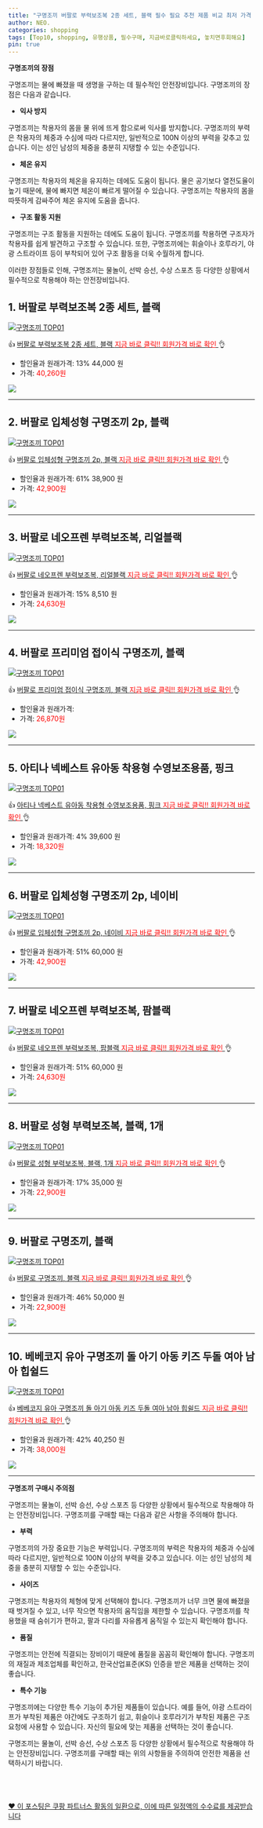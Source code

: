 ```yaml
---
title: "구명조끼 버팔로 부력보조복 2종 세트, 블랙 필수 필요 추천 제품 비교 최저 가격 비교 장점 구매 후기 구매평"
author: NEO.
categories: shopping
tags: [Top10, shopping, 유행상품, 필수구매, 지금바로클릭하세요, 놓치면후회해요]
pin: true
---
```

**구명조끼의 장점**

구명조끼는 물에 빠졌을 때 생명을 구하는 데 필수적인 안전장비입니다. 구명조끼의 장점은 다음과 같습니다.

* **익사 방지**

구명조끼는 착용자의 몸을 물 위에 뜨게 함으로써 익사를 방지합니다. 구명조끼의 부력은 착용자의 체중과 수심에 따라 다르지만, 일반적으로 100N 이상의 부력을 갖추고 있습니다. 이는 성인 남성의 체중을 충분히 지탱할 수 있는 수준입니다.

* **체온 유지**

구명조끼는 착용자의 체온을 유지하는 데에도 도움이 됩니다. 물은 공기보다 열전도율이 높기 때문에, 물에 빠지면 체온이 빠르게 떨어질 수 있습니다. 구명조끼는 착용자의 몸을 따뜻하게 감싸주어 체온 유지에 도움을 줍니다.

* **구조 활동 지원**

구명조끼는 구조 활동을 지원하는 데에도 도움이 됩니다. 구명조끼를 착용하면 구조자가 착용자를 쉽게 발견하고 구조할 수 있습니다. 또한, 구명조끼에는 휘슬이나 호루라기, 야광 스트라이프 등이 부착되어 있어 구조 활동을 더욱 수월하게 합니다.

이러한 장점들로 인해, 구명조끼는 물놀이, 선박 승선, 수상 스포츠 등 다양한 상황에서 필수적으로 착용해야 하는 안전장비입니다.

   

## 1. 버팔로 부력보조복 2종 세트, 블랙

[![구명조끼 TOP01](https://thumbnail7.coupangcdn.com/thumbnails/remote/490x490ex/image/retail/images/4359828822880513-7624e64f-5fb2-4ffd-ac35-4b79bd103c3d.jpg)](https://link.coupang.com/re/AFFSDP?lptag=AF3617701&subid=GithubCoopas&pageKey=1708620757&traceid=V0-153&itemId=2907793155&vendorItemId=70896541109)


👍 [버팔로 부력보조복 2종 세트, 블랙 <font color=red> 지금 바로 클릭!! 회원가격 바로 확인 </font> ](https://link.coupang.com/re/AFFSDP?lptag=AF3617701&subid=GithubCoopas&pageKey=1708620757&traceid=V0-153&itemId=2907793155&vendorItemId=70896541109) 👌 


- 할인율과 원래가격: 13%  44,000   원
- 가격: <span style='color:red'>40,260원</span>

[![](/discount_price.png)](https://link.coupang.com/re/AFFSDP?lptag=AF3617701&subid=GithubCoopas&pageKey=1708620757&traceid=V0-153&itemId=2907793155&vendorItemId=70896541109)

---


   

## 2. 버팔로 입체성형 구명조끼 2p, 블랙

[![구명조끼 TOP01](https://thumbnail7.coupangcdn.com/thumbnails/remote/490x490ex/image/retail/images/4336050058834276-24fad9dc-6951-4e5d-9fb3-b225e2e4dbd1.jpg)](https://link.coupang.com/re/AFFSDP?lptag=AF3617701&subid=GithubCoopas&pageKey=7677696737&traceid=V0-153&itemId=10208154659&vendorItemId=77490639640)


👍 [버팔로 입체성형 구명조끼 2p, 블랙 <font color=red> 지금 바로 클릭!! 회원가격 바로 확인 </font> ](https://link.coupang.com/re/AFFSDP?lptag=AF3617701&subid=GithubCoopas&pageKey=7677696737&traceid=V0-153&itemId=10208154659&vendorItemId=77490639640) 👌 


- 할인율과 원래가격: 61%  38,900   원
- 가격: <span style='color:red'>42,900원</span>

[![](/discount_price.png)](https://link.coupang.com/re/AFFSDP?lptag=AF3617701&subid=GithubCoopas&pageKey=7677696737&traceid=V0-153&itemId=10208154659&vendorItemId=77490639640)

---


   

## 3. 버팔로 네오프렌 부력보조복, 리얼블랙

[![구명조끼 TOP01](https://thumbnail10.coupangcdn.com/thumbnails/remote/490x490ex/image/retail/images/92476406905740-dde90dae-708d-4e8f-9cb0-7cf340417749.jpg)](https://link.coupang.com/re/AFFSDP?lptag=AF3617701&subid=GithubCoopas&pageKey=88536258&traceid=V0-153&itemId=277039030&vendorItemId=3737518012)


👍 [버팔로 네오프렌 부력보조복, 리얼블랙 <font color=red> 지금 바로 클릭!! 회원가격 바로 확인 </font> ](https://link.coupang.com/re/AFFSDP?lptag=AF3617701&subid=GithubCoopas&pageKey=88536258&traceid=V0-153&itemId=277039030&vendorItemId=3737518012) 👌 


- 할인율과 원래가격: 15%  8,510   원
- 가격: <span style='color:red'>24,630원</span>

[![](/discount_price.png)](https://link.coupang.com/re/AFFSDP?lptag=AF3617701&subid=GithubCoopas&pageKey=88536258&traceid=V0-153&itemId=277039030&vendorItemId=3737518012)

---


   

## 4. 버팔로 프리미엄 접이식 구명조끼, 블랙

[![구명조끼 TOP01](https://thumbnail10.coupangcdn.com/thumbnails/remote/490x490ex/image/retail/images/2023/06/22/15/4/c849ad57-fdde-4c21-b391-2e8d8cc431cc.jpg)](https://link.coupang.com/re/AFFSDP?lptag=AF3617701&subid=GithubCoopas&pageKey=7417981454&traceid=V0-153&itemId=19235840545&vendorItemId=86352249009)


👍 [버팔로 프리미엄 접이식 구명조끼, 블랙 <font color=red> 지금 바로 클릭!! 회원가격 바로 확인 </font> ](https://link.coupang.com/re/AFFSDP?lptag=AF3617701&subid=GithubCoopas&pageKey=7417981454&traceid=V0-153&itemId=19235840545&vendorItemId=86352249009) 👌 


- 할인율과 원래가격: 
- 가격: <span style='color:red'>26,870원</span>

[![](/discount_price.png)](https://link.coupang.com/re/AFFSDP?lptag=AF3617701&subid=GithubCoopas&pageKey=7417981454&traceid=V0-153&itemId=19235840545&vendorItemId=86352249009)

---


   

## 5. 아티나 넥베스트 유아동 착용형 수영보조용품, 핑크

[![구명조끼 TOP01](https://thumbnail10.coupangcdn.com/thumbnails/remote/490x490ex/image/retail/images/1357882569084851-921e9f6b-e03c-4256-900e-6ec80ef7a0da.jpg)](https://link.coupang.com/re/AFFSDP?lptag=AF3617701&subid=GithubCoopas&pageKey=6640480158&traceid=V0-153&itemId=15178410836&vendorItemId=3831061533)


👍 [아티나 넥베스트 유아동 착용형 수영보조용품, 핑크 <font color=red> 지금 바로 클릭!! 회원가격 바로 확인 </font> ](https://link.coupang.com/re/AFFSDP?lptag=AF3617701&subid=GithubCoopas&pageKey=6640480158&traceid=V0-153&itemId=15178410836&vendorItemId=3831061533) 👌 


- 할인율과 원래가격: 4%  39,600   원
- 가격: <span style='color:red'>18,320원</span>

[![](/discount_price.png)](https://link.coupang.com/re/AFFSDP?lptag=AF3617701&subid=GithubCoopas&pageKey=6640480158&traceid=V0-153&itemId=15178410836&vendorItemId=3831061533)

---


   

## 6. 버팔로 입체성형 구명조끼 2p, 네이비

[![구명조끼 TOP01](https://thumbnail10.coupangcdn.com/thumbnails/remote/490x490ex/image/retail/images/2021/07/16/17/7/8cc39368-d835-47fb-be51-aa8e26b4cd1a.jpg)](https://link.coupang.com/re/AFFSDP?lptag=AF3617701&subid=GithubCoopas&pageKey=7677696737&traceid=V0-153&itemId=10208154764&vendorItemId=77490639971)


👍 [버팔로 입체성형 구명조끼 2p, 네이비 <font color=red> 지금 바로 클릭!! 회원가격 바로 확인 </font> ](https://link.coupang.com/re/AFFSDP?lptag=AF3617701&subid=GithubCoopas&pageKey=7677696737&traceid=V0-153&itemId=10208154764&vendorItemId=77490639971) 👌 


- 할인율과 원래가격: 51%  60,000   원
- 가격: <span style='color:red'>42,900원</span>

[![](/discount_price.png)](https://link.coupang.com/re/AFFSDP?lptag=AF3617701&subid=GithubCoopas&pageKey=7677696737&traceid=V0-153&itemId=10208154764&vendorItemId=77490639971)

---


   

## 7. 버팔로 네오프렌 부력보조복, 팜블랙

[![구명조끼 TOP01](https://thumbnail9.coupangcdn.com/thumbnails/remote/490x490ex/image/retail/images/91909587041907-54733eb1-5454-4114-b470-cfcce9f3217a.jpg)](https://link.coupang.com/re/AFFSDP?lptag=AF3617701&subid=GithubCoopas&pageKey=88536258&traceid=V0-153&itemId=277039055&vendorItemId=3737518055)


👍 [버팔로 네오프렌 부력보조복, 팜블랙 <font color=red> 지금 바로 클릭!! 회원가격 바로 확인 </font> ](https://link.coupang.com/re/AFFSDP?lptag=AF3617701&subid=GithubCoopas&pageKey=88536258&traceid=V0-153&itemId=277039055&vendorItemId=3737518055) 👌 


- 할인율과 원래가격: 51%  60,000   원
- 가격: <span style='color:red'>24,630원</span>

[![](/discount_price.png)](https://link.coupang.com/re/AFFSDP?lptag=AF3617701&subid=GithubCoopas&pageKey=88536258&traceid=V0-153&itemId=277039055&vendorItemId=3737518055)

---


   

## 8. 버팔로 성형 부력보조복, 블랙, 1개

[![구명조끼 TOP01](https://thumbnail8.coupangcdn.com/thumbnails/remote/490x490ex/image/retail/images/1737550469332747-c9e95583-6fc4-48b4-8435-f9d6bfed2f68.jpg)](https://link.coupang.com/re/AFFSDP?lptag=AF3617701&subid=GithubCoopas&pageKey=1409353808&traceid=V0-153&itemId=2445626754&vendorItemId=70439346557)


👍 [버팔로 성형 부력보조복, 블랙, 1개 <font color=red> 지금 바로 클릭!! 회원가격 바로 확인 </font> ](https://link.coupang.com/re/AFFSDP?lptag=AF3617701&subid=GithubCoopas&pageKey=1409353808&traceid=V0-153&itemId=2445626754&vendorItemId=70439346557) 👌 


- 할인율과 원래가격: 17%  35,000   원
- 가격: <span style='color:red'>22,900원</span>

[![](/discount_price.png)](https://link.coupang.com/re/AFFSDP?lptag=AF3617701&subid=GithubCoopas&pageKey=1409353808&traceid=V0-153&itemId=2445626754&vendorItemId=70439346557)

---


   

## 9. 버팔로 구명조끼, 블랙

[![구명조끼 TOP01](https://thumbnail10.coupangcdn.com/thumbnails/remote/490x490ex/image/retail/images/2023/04/13/15/5/25cc8f68-6bd1-47a7-9cae-8fe4d527cb7f.jpg)](https://link.coupang.com/re/AFFSDP?lptag=AF3617701&subid=GithubCoopas&pageKey=88536258&traceid=V0-153&itemId=18518489270&vendorItemId=85657194814)


👍 [버팔로 구명조끼, 블랙 <font color=red> 지금 바로 클릭!! 회원가격 바로 확인 </font> ](https://link.coupang.com/re/AFFSDP?lptag=AF3617701&subid=GithubCoopas&pageKey=88536258&traceid=V0-153&itemId=18518489270&vendorItemId=85657194814) 👌 


- 할인율과 원래가격: 46%  50,000   원
- 가격: <span style='color:red'>22,900원</span>

[![](/discount_price.png)](https://link.coupang.com/re/AFFSDP?lptag=AF3617701&subid=GithubCoopas&pageKey=88536258&traceid=V0-153&itemId=18518489270&vendorItemId=85657194814)

---


   

## 10. 베베코지 유아 구명조끼 돌 아기 아동 키즈 두돌 여아 남아 힙쉴드

[![구명조끼 TOP01](https://thumbnail9.coupangcdn.com/thumbnails/remote/490x490ex/image/vendor_inventory/7c05/e284ebc398883d384179331a1d04648cd2a3c840e8e13227341e48bf17f6.jpg)](https://link.coupang.com/re/AFFSDP?lptag=AF3617701&subid=GithubCoopas&pageKey=7695043153&traceid=V0-153&itemId=20587359643&vendorItemId=87662280675)


👍 [베베코지 유아 구명조끼 돌 아기 아동 키즈 두돌 여아 남아 힙쉴드 <font color=red> 지금 바로 클릭!! 회원가격 바로 확인 </font> ](https://link.coupang.com/re/AFFSDP?lptag=AF3617701&subid=GithubCoopas&pageKey=7695043153&traceid=V0-153&itemId=20587359643&vendorItemId=87662280675) 👌 


- 할인율과 원래가격: 42%  40,250   원
- 가격: <span style='color:red'>38,000원</span>

[![](/discount_price.png)](https://link.coupang.com/re/AFFSDP?lptag=AF3617701&subid=GithubCoopas&pageKey=7695043153&traceid=V0-153&itemId=20587359643&vendorItemId=87662280675)

---
**구명조끼 구매시 주의점**

구명조끼는 물놀이, 선박 승선, 수상 스포츠 등 다양한 상황에서 필수적으로 착용해야 하는 안전장비입니다. 구명조끼를 구매할 때는 다음과 같은 사항을 주의해야 합니다.

* **부력**

구명조끼의 가장 중요한 기능은 부력입니다. 구명조끼의 부력은 착용자의 체중과 수심에 따라 다르지만, 일반적으로 100N 이상의 부력을 갖추고 있습니다. 이는 성인 남성의 체중을 충분히 지탱할 수 있는 수준입니다.

* **사이즈**

구명조끼는 착용자의 체형에 맞게 선택해야 합니다. 구명조끼가 너무 크면 물에 빠졌을 때 벗겨질 수 있고, 너무 작으면 착용자의 움직임을 제한할 수 있습니다. 구명조끼를 착용했을 때 숨쉬기가 편하고, 팔과 다리를 자유롭게 움직일 수 있는지 확인해야 합니다.

* **품질**

구명조끼는 안전에 직결되는 장비이기 때문에 품질을 꼼꼼히 확인해야 합니다. 구명조끼의 재질과 제조업체를 확인하고, 한국산업표준(KS) 인증을 받은 제품을 선택하는 것이 좋습니다.

* **특수 기능**

구명조끼에는 다양한 특수 기능이 추가된 제품들이 있습니다. 예를 들어, 야광 스트라이프가 부착된 제품은 야간에도 구조하기 쉽고, 휘슬이나 호루라기가 부착된 제품은 구조 요청에 사용할 수 있습니다. 자신의 필요에 맞는 제품을 선택하는 것이 좋습니다.

구명조끼는 물놀이, 선박 승선, 수상 스포츠 등 다양한 상황에서 필수적으로 착용해야 하는 안전장비입니다. 구명조끼를 구매할 때는 위의 사항들을 주의하여 안전한 제품을 선택하시기 바랍니다.<br><br><br><br><br> [ ❤  이 포스팅은 쿠팡 파트너스 활동의 일환으로, 이에 따른 일정액의 수수료를 제공받습니다](https://link.coupang.com/a/bcEFyh)